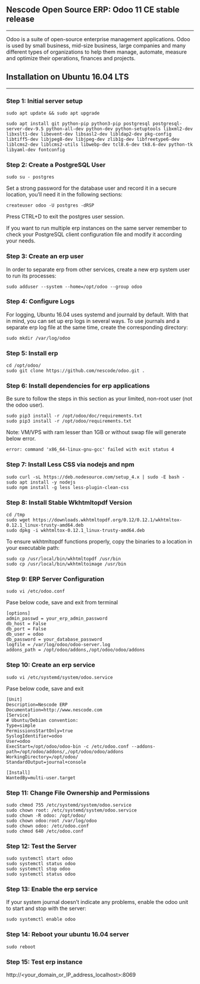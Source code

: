 
## Nescode Open Source ERP: Odoo 11 CE stable release
------
Odoo is a suite of open-source enterprise management applications. Odoo is used by small business, mid-size business, large companies and many different types of organizations to help them manage, automate, measure and optimize their operations, finances and projects.

## Installation on Ubuntu 16.04 LTS
---------
### Step 1: Initial server setup
```
sudo apt update && sudo apt upgrade

sudo apt install git python-pip python3-pip postgresql postgresql-server-dev-9.5 python-all-dev python-dev python-setuptools libxml2-dev libxslt1-dev libevent-dev libsasl2-dev libldap2-dev pkg-config libtiff5-dev libjpeg8-dev libjpeg-dev zlib1g-dev libfreetype6-dev liblcms2-dev liblcms2-utils libwebp-dev tcl8.6-dev tk8.6-dev python-tk libyaml-dev fontconfig
```
### Step 2: Create a PostgreSQL User
```
sudo su - postgres
```
Set a strong password for the database user and record it in a secure location, you’ll need it in the following sections:
```
createuser odoo -U postgres -dRSP
```
Press CTRL+D to exit the postgres user session.

If you want to run multiple erp instances on the same server remember to check your PostgreSQL client configuration file and modify it according your needs.

### Step 3: Create an erp user

In order to separate erp from other services, create a new erp system user to run its processes:
```
sudo adduser --system --home=/opt/odoo --group odoo
```
### Step 4: Configure Logs

For logging, Ubuntu 16.04 uses systemd and journald by default. With that in mind, you can set up erp logs in several ways. To use journals and a separate erp log file at the same time, create the corresponding directory:
```
sudo mkdir /var/log/odoo
```
### Step 5: Install erp
```
cd /opt/odoo/
sudo git clone https://github.com/nescode/odoo.git .
```
### Step 6: Install dependencies for erp applications

Be sure to follow the steps in this section as your limited, non-root user (not the odoo user).
```
sudo pip3 install -r /opt/odoo/doc/requirements.txt
sudo pip3 install -r /opt/odoo/requirements.txt
```
Note: VM/VPS with ram lesser than 1GB or without swap file will generate below error.
```
error: command 'x86_64-linux-gnu-gcc' failed with exit status 4
```
### Step 7: Install Less CSS via nodejs and npm
```
sudo curl -sL https://deb.nodesource.com/setup_4.x | sudo -E bash -
sudo apt install -y nodejs
sudo npm install -g less less-plugin-clean-css
```
### Step 8: Install Stable Wkhtmltopdf Version
```
cd /tmp
sudo wget https://downloads.wkhtmltopdf.org/0.12/0.12.1/wkhtmltox-0.12.1_linux-trusty-amd64.deb
sudo dpkg -i wkhtmltox-0.12.1_linux-trusty-amd64.deb
```

To ensure wkhtmltopdf functions properly, copy the binaries to a location in your executable path:
```
sudo cp /usr/local/bin/wkhtmltopdf /usr/bin
sudo cp /usr/local/bin/wkhtmltoimage /usr/bin
```

### Step 9: ERP Server Configuration
```
sudo vi /etc/odoo.conf
```
Pase below code, save and exit from terminal

```
[options]
admin_passwd = your_erp_admin_password
db_host = False
db_port = False
db_user = odoo
db_password = your_database_password
logfile = /var/log/odoo/odoo-server.log
addons_path = /opt/odoo/addons,/opt/odoo/odoo/addons
```

### Step 10: Create an erp service
```
sudo vi /etc/systemd/system/odoo.service
```

Pase below code, save and exit

```
[Unit]
Description=Nescode ERP
Documentation=http://www.nescode.com
[Service]
# Ubuntu/Debian convention:
Type=simple
PermissionsStartOnly=true
SyslogIdentifier=odoo
User=odoo
ExecStart=/opt/odoo/odoo-bin -c /etc/odoo.conf --addons-path=/opt/odoo/addons/,/opt/odoo/odoo/addons
WorkingDirectory=/opt/odoo/
StandardOutput=journal+console

[Install]
WantedBy=multi-user.target
```

### Step 11: Change File Ownership and Permissions
```
sudo chmod 755 /etc/systemd/system/odoo.service
sudo chown root: /etc/systemd/system/odoo.service
sudo chown -R odoo: /opt/odoo/
sudo chown odoo:root /var/log/odoo 
sudo chown odoo: /etc/odoo.conf
sudo chmod 640 /etc/odoo.conf
```
### Step 12: Test the Server
```
sudo systemctl start odoo
sudo systemctl status odoo
sudo systemctl stop odoo
sudo systemctl status odoo
```

### Step 13: Enable the erp service

If your system journal doesn’t indicate any problems, enable the odoo unit to start and stop with the server:
```
sudo systemctl enable odoo
```
### Step 14: Reboot your ubuntu 16.04 server
```
sudo reboot
```
### Step 15: Test erp instance

http://<your_domain_or_IP_address_localhost>:8069


